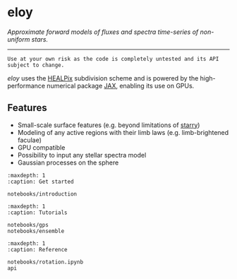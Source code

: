 # eloy

*Approximate forward models of fluxes and spectra time-series of non-uniform stars.*

---

```{warning}
Use at your own risk as the code is completely untested and its API subject to change.
```

*eloy* uses the [HEALPix](https://healpix.sourceforge.io/) subdivision scheme and is powered by the high-performance numerical package [JAX](https://jax.readthedocs.io/en/latest/notebooks/quickstart.html), enabling its use on GPUs.


## Features

- Small-scale surface features (e.g. beyond limitations of [starry]()) <span style="color:grey">
- Modeling of any active regions with their limb laws (e.g. limb-brightened faculae)
- GPU compatible <span style="color:grey">
- Possibility to input any stellar spectra model
- Gaussian processes on the sphere

```{toctree}
:maxdepth: 1
:caption: Get started

notebooks/introduction
```

```{toctree}
:maxdepth: 1
:caption: Tutorials

notebooks/gps
notebooks/ensemble
```

```{toctree}
:maxdepth: 1
:caption: Reference

notebooks/rotation.ipynb
api
```